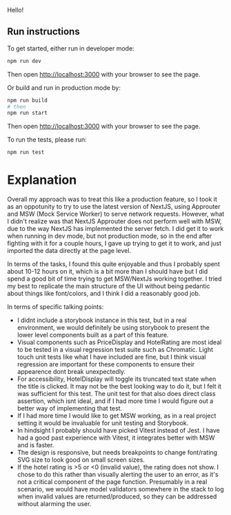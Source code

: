 Hello!

## Run instructions
To get started, either run in developer mode:

```bash
npm run dev
```

Then open [http://localhost:3000](http://localhost:3000) with your browser to see the page.

Or build and run in production mode by:

```bash
npm run build
# then
npm run start
```

Then open [http://localhost:3000](http://localhost:3000) with your browser to see the page.

To run the tests, please run:

```bash
npm run test
```

# Explanation

Overall my approach was to treat this like a production feature, so I took it as an oppotunity to try to use the latest version of NextJS, using Approuter and MSW (Mock Service Worker) to serve network requests. However, what I didn't realize was that NextJS Approuter does not perform well with MSW, due to the way NextJS has implemented the server fetch. I did get it to work when running in dev mode, but not production mode, so in the end after fighting with it for a couple hours, I gave up trying to get it to work, and just imported the data directly at the page level.

In terms of the tasks, I found this quite enjoyable and thus I probably spent about 10-12 hours on it, which is a bit more than I should have but I did spend a good bit of time trying to get MSW/NextJs working together. I tried my best to replicate the main structure of the UI without being pedantic about things like font/colors, and I think I did a reasonably good job.

In terms of specific talking points:

- I didnt include a storybook instance in this test, but in a real environment, we would definitely be using storybook to present the lower level components built as a part of this feature. 
- Visual components such as PriceDisplay and HotelRating are most ideal to be tested in a visual regression test suite such as Chromatic. Light touch unit tests like what I have included are fine, but I think visual regression are important for these components to ensure their appearence dont break unexpectedly.
- For accessibility, HotelDisplay will toggle its truncated text state when the title is clicked. It may not be the best looking way to do it, but I felt it was sufficient for this test. The unit test for that also does direct class assertion, which isnt ideal, and if I had more time I would figure out a better way of implementing that test.
- If I had more time I would like to get MSW working, as in a real project setting it would be invaluable for unit testing and Storybook.
- In hindsight I probably should have picked Vitest instead of Jest. I have had a good past experience with Vitest, it integrates better with MSW and is faster.
- The design is responsive, but needs breakpoints to change font/rating SVG size to look good on small screen sizes.
- If the hotel rating is >5 or <0 (invalid value), the rating does not show. I chose to do this rather than visually alerting the user to an error, as it's not a critical component of the page function. Presumably in a real scenario, we would have model validators somewhere in the stack to log when invalid values are returned/produced, so they can be addressed without alarming the user.